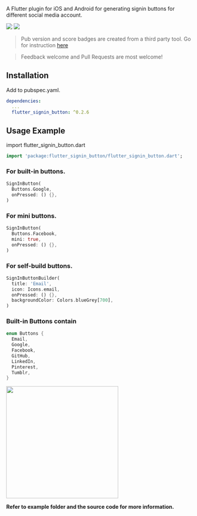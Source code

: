 A Flutter plugin for iOS and Android for generating signin buttons for different social media account.

[![](https://flutter.zaynjarvis.com/version/flutter_signin_button)](https://pub.dartlang.org/packages/flutter_signin_button)
[![](https://flutter.zaynjarvis.com/score/flutter_signin_button)](https://pub.dartlang.org/packages/flutter_signin_button)

> Pub version and score badges are created from a third party tool. Go for instruction [here](https://github.com/ZaynJarvis/Flutter-Badge)

> Feedback welcome and Pull Requests are most welcome!

## Installation

Add to pubspec.yaml.

```yaml
dependencies:
  ...
  flutter_signin_button: ^0.2.6
```

## Usage Example

import flutter_signin_button.dart

```dart
import 'package:flutter_signin_button/flutter_signin_button.dart';
```

### For built-in buttons.

```dart
SignInButton(
  Buttons.Google,
  onPressed: () {},
)
```

### For mini buttons.

```dart
SignInButton(
  Buttons.Facebook,
  mini: true,
  onPressed: () {},
)
```

### For self-build buttons.

```dart
SignInButtonBuilder(
  title: 'Email',
  icon: Icons.email,
  onPressed: () {},
  backgroundColor: Colors.blueGrey[700],
)
```

### Built-in Buttons contain

```dart
enum Buttons {
  Email,
  Google,
  Facebook,
  GitHub,
  LinkedIn,
  Pinterest,
  Tumblr,
}
```

<img src="https://i.pinimg.com/564x/64/2e/a4/642ea46654d3b0dff12bebafe288ba89.jpg" width="300">

**Refer to example folder and the source code for more information.**
